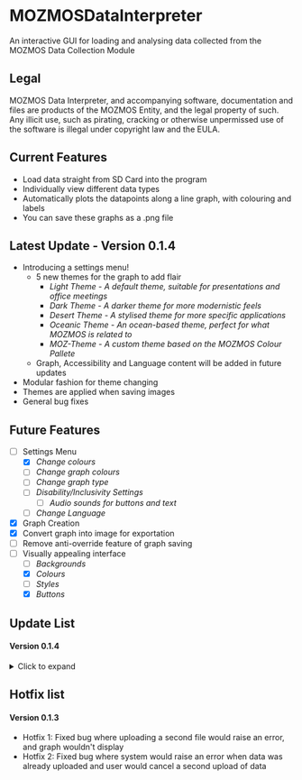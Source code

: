 # MOZMOSDataInterpreter
An interactive GUI for loading and analysing data collected from the MOZMOS Data Collection Module

## Legal
MOZMOS Data Interpreter, and accompanying software, documentation and files are products of the MOZMOS Entity, and the legal property of such. Any illicit use, such as pirating, cracking or otherwise unpermissed use of the software is illegal under copyright law and the EULA.

## Current Features
* Load data straight from SD Card into the program
* Individually view different data types
* Automatically plots the datapoints along a line graph, with colouring and labels
* You can save these graphs as a .png file

## Latest Update - Version 0.1.4
* Introducing a settings menu!
    * 5 new themes for the graph to add flair
        * _Light Theme - A default theme, suitable for presentations and office meetings_
        * _Dark Theme - A darker theme for more modernistic feels_
        * _Desert Theme - A stylised theme for more specific applications_
        * _Oceanic Theme - An ocean-based theme, perfect for what MOZMOS is related to_
        * _MOZ-Theme - A custom theme based on the MOZMOS Colour Pallete_
    * Graph, Accessibility and Language content will be added in future updates
* Modular fashion for theme changing
* Themes are applied when saving images
* General bug fixes

## Future Features
- [ ] Settings Menu
    - [x] _Change colours_
    - [ ] _Change graph colours_
    - [ ] _Change graph type_
    - [ ] _Disability/Inclusivity Settings_
        - [ ] _Audio sounds for buttons and text_
    - [ ] _Change Language_
- [x] Graph Creation
- [x] Convert graph into image for exportation
- [ ] Remove anti-override feature of graph saving
- [ ] Visually appealing interface
    - [ ] _Backgrounds_
    - [x] _Colours_
    - [ ] _Styles_
    - [x] _Buttons_
    
## Update List
#### Version 0.1.4
<details>
   <summary>Click to expand</summary>
   * Introducing a settings menu!
    * 5 new themes for the graph to add flair
        * _Light Theme - A default theme, suitable for presentations and office meetings_
        * _Dark Theme - A darker theme for more modernistic feels_
        * _Desert Theme - A stylised theme for more specific applications_
        * _Oceanic Theme - An ocean-based theme, perfect for what MOZMOS is related to_
        * _MOZ-Theme - A custom theme based on the MOZMOS Colour Pallete_
    * Graph, Accessibility and Language content will be added in future updates
   * Modular fashion for theme changing
   * Themes are applied when saving images
   * General bug fixes

   #### Version 0.1.3
   * You can now save graphs as an image
   * Saved image's file name correlates to the type of data being shown
    * _Note that if there is an image with the identical name, it will override it_
   * Added stylised buttons and better spacing for a more intuitive user interface
    * _Buttons are now disabled before uploading data to prevent blank graphs from appearing
    * _Download Image button does not appear until data has been uploaded_
   * Graph will automatically update with the filtered data, including retaining the same colour for a more detailed look
   * Added automatic labelling of data points
   * General bug fixes

   #### Version 0.1.2
   * Created algorithm to generate graphs based on data
    * _Uses time as the x-axis, and the actual data points for the y-axis_
   * Embedded the graph into the TKinter software, so it will be manipulatable.
   * Graph algorithm automatically discerns between data types, and will colour and label each line accordingly
   * General Bug Fixes

   #### Version 0.1.1
   * Created the main GUI page
   * Created the algorithm to import the file, and backup systems in case something goes wrong with the import (including if something goes wrong)
   * Created stub buttons for data filtering
   * Created algorithm to read the data, and filter out any excess data so it can be cleanly split into groups of 4 (1 array position per data), and added these groups into a multi-dimensional array

</details>


## Hotfix list
#### Version 0.1.3
* Hotfix 1: Fixed bug where uploading a second file would raise an error, and graph wouldn't display
* Hotfix 2: Fixed bug where system would raise an error when data was already uploaded and user would cancel a second upload of data
